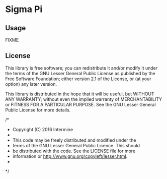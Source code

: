 # Sigma Pi

## Usage

FIXME

## License

This library is free software; you can redistribute it and/or
modify it under the terms of the GNU Lesser General Public
License as published by the Free Software Foundation; either
version 2.1 of the License, or (at your option) any later version.

This library is distributed in the hope that it will be useful,
but WITHOUT ANY WARRANTY; without even the implied warranty of
MERCHANTABILITY or FITNESS FOR A PARTICULAR PURPOSE. See the GNU
Lesser General Public License for more details.

/*
* Copyright (C) 2016 Intermine
*
* This code may be freely distributed and modified under the
* terms of the GNU Lesser General Public Licence. This should
* be distributed with the code. See the LICENSE file for more
* information or http://www.gnu.org/copyleft/lesser.html.
*
*/
